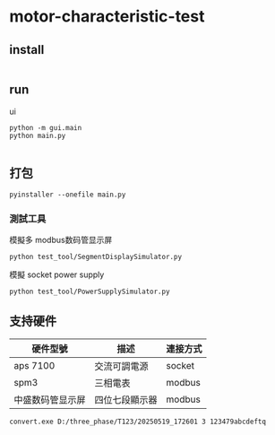 # motor-characteristic-test

## install
```

```

## run

ui
```
python -m gui.main
python main.py
```


```
```

## 打包
```
pyinstaller --onefile main.py
```

### 測試工具
模擬多 modbus数码管显示屏
```
python test_tool/SegmentDisplaySimulator.py
```

模擬 socket power supply
```
python test_tool/PowerSupplySimulator.py
```




## 支持硬件
| 硬件型號              | 描述           | 連接方式 |
|----------------------|----------------| -------- |
| aps 7100             | 交流可調電源    | socket   |
| spm3                 |  三相電表       | modbus   |
| 中盛数码管显示屏      | 四位七段顯示器   | modbus   |


```
convert.exe D:/three_phase/T123/20250519_172601 3 123479abcdeftq
```









